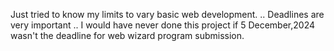 Just tried to know my limits to vary basic web development.
.. Deadlines are very important
.. I would have never done this project if 5 December,2024 wasn't the deadline for web wizard program submission. 
